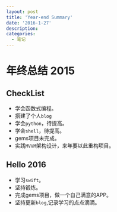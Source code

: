 ```yaml
---
layout: post
title: 'Year-end Summary'
date: '2016-1-27'
description:
categories:
  - 笔记
---
```

# 年终总结 2015

## CheckList
* 学会函数式编程。
* 搭建了个人`blog`
* 学会`python`，待提高。
* 学会`shell`，待提高。
* gems项目未完成。
* 实践`MVVM`架构设计，来年要以此重构项目。

## Hello 2016
* 学习`swift`。
* 坚持锻炼。
* 完成gems项目，做一个自己满意的APP。
* 坚持更新`blog`,记录学习的点点滴滴。
